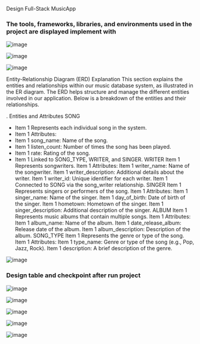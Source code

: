 Design Full-Stack MusicApp

### **The tools, frameworks, libraries, and environments used in the project are displayed implement with**
![image](https://github.com/user-attachments/assets/89465805-dfb3-4335-b3d8-8cdaa65ad4cc)

![image](https://github.com/user-attachments/assets/33c38eb2-0af7-48df-8c47-ccdfb68926b6)


![image](https://github.com/user-attachments/assets/89477b56-1305-494a-bf09-f370b598d4f0)

Entity-Relationship Diagram (ERD) Explanation
This section explains the entities and relationships within our music database system, as illustrated in the ER diagram. The ERD helps structure and manage the different entities involved in our application. Below is a breakdown of the entities and their relationships.

. Entities and Attributes
SONG
- Item 1 Represents each individual song in the system.
- Item 1 Attributes:
- Item 1 song_name: Name of the song.
- Item 1 listen_count: Number of times the song has been played.
- Item 1 rate: Rating of the song.
- Item 1 Linked to SONG_TYPE, WRITER, and SINGER.
WRITER
Item 1 Represents songwriters.
Item 1 Attributes:
Item 1 writer_name: Name of the songwriter.
Item 1 writer_description: Additional details about the writer.
Item 1 writer_id: Unique identifier for each writer.
Item 1 Connected to SONG via the song_writer relationship.
SINGER
Item 1 Represents singers or performers of the song.
Item 1 Attributes:
Item 1 singer_name: Name of the singer.
Item 1 day_of_birth: Date of birth of the singer.
Item 1 hometown: Hometown of the singer.
Item 1 singer_description: Additional description of the singer.
ALBUM
Item 1 Represents music albums that contain multiple songs.
Item 1 Attributes:
Item 1 album_name: Name of the album.
Item 1 date_release_album: Release date of the album.
Item 1 album_description: Description of the album.
SONG_TYPE
Item 1 Represents the genre or type of the song.
Item 1 Attributes:
Item 1 type_name: Genre or type of the song (e.g., Pop, Jazz, Rock).
Item 1 description: A brief description of the genre.

![image](https://github.com/user-attachments/assets/a5bc34c0-4222-4e64-874e-54df06ba11e9)

### **Design table and checkpoint after run project**
![image](https://github.com/user-attachments/assets/74452201-a0bb-45bb-8ec6-b1315ac6b07e)

![image](https://github.com/user-attachments/assets/a67ff3df-192e-43c2-9b72-1453503d2c60)

![image](https://github.com/user-attachments/assets/39cd2479-8a6a-478f-8875-b1f89334922c)

![image](https://github.com/user-attachments/assets/d7ea9a3e-094b-41cf-a26a-9807604c8e65)

![image](https://github.com/user-attachments/assets/653f7b8a-a852-4cd5-9965-eb6f4ba5af58)



